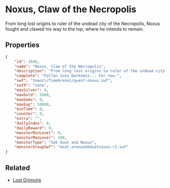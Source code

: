 # Noxus, Claw of the Necropolis

From long lost origins to ruler of the undead city of the Necropolis, Noxus fought and clawed his way to the top, where he intends to remain.

## Properties

```json
{
    "id": 1846,
    "name": "Noxus, Claw of the Necropolis",
    "description": "From long lost origins to ruler of the undead city of the Necropolis, Noxus fought and clawed his way to the top, where he intends to remain.",
    "complete": "Fallen into Darkness... For now.",
    "swf": "towns\/TimeArena\/quest-noxus.swf",
    "swfX": "none",
    "maxSilver": 0,
    "maxGold": 5000,
    "maxGems": 0,
    "maxExp": 50000,
    "minTime": 0,
    "counter": 0,
    "extra": "",
    "dailyIndex": 0,
    "dailyReward": 0,
    "monsterMinLevel": 0,
    "monsterMaxLevel": 100,
    "monsterType": "Sek Duat and Noxus",
    "monsterGroupSwf": "mset-arenasekduatnoxus-r2.swf"
}
```

## Related

- [Lost Grimoire](../items/20403-lost-grimoire.md)

